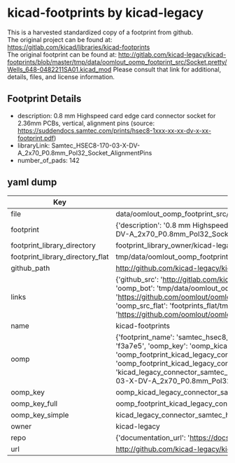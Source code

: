 # kicad-footprints by kicad-legacy  
This is a harvested standardized copy of a footprint from github.  
The original project can be found at:  
https://gitlab.com/kicad/libraries/kicad-footprints  
The original footprint can be found at:
http://gitlab.com/kicad-legacy/kicad-footprints/blob/master/tmp/data/oomlout_oomp_footprint_src/Socket.pretty/Wells_648-0482211SA01.kicad_mod
Please consult that link for additional, details, files, and license information.  
## Footprint Details
* description: 0.8 mm Highspeed card edge card connector socket for 2.36mm PCBs, vertical, alignment pins (source: https://suddendocs.samtec.com/prints/hsec8-1xxx-xx-xx-dv-x-xx-footprint.pdf)  
* libraryLink: Samtec_HSEC8-170-03-X-DV-A_2x70_P0.8mm_Pol32_Socket_AlignmentPins  
* number_of_pads: 142  
## yaml dump  
| Key | Value |  
| --- | --- |  
| file | data/oomlout_oomp_footprint_src/kicad-footprints/Connector_Samtec_HSEC8.pretty/Samtec_HSEC8-170-03-X-DV-A_2x70_P0.8mm_Pol32_Socket_AlignmentPins.kicad_mod |  
| footprint | {'description': '0.8 mm Highspeed card edge card connector socket for 2.36mm PCBs, vertical, alignment pins (source: https://suddendocs.samtec.com/prints/hsec8-1xxx-xx-xx-dv-x-xx-footprint.pdf)', 'libraryLink': 'Samtec_HSEC8-170-03-X-DV-A_2x70_P0.8mm_Pol32_Socket_AlignmentPins', 'number_of_pads': 142} |  
| footprint_library_directory | footprint_library_owner/kicad-legacy_kicad-footprints |  
| footprint_library_directory_flat | tmp/data/oomlout_oomp_footprint_src/footprints_flat/kicad_legacy_connector_samtec_hsec8_samtec_hsec8_170_03_x_dv_a_2x70_p0_8mm_pol32_socket_alignmentpins/working |  
| github_path | http://github.com/kicad-legacy/kicad-footprints/blob/master/tmp/data/oomlout_oomp_footprint_src/Connector_Samtec_HSEC8.pretty/Samtec_HSEC8-170-03-X-DV-A_2x70_P0.8mm_Pol32_Socket_AlignmentPins.kicad_mod |  
| links | {'github_src': 'http://gitlab.com/kicad-legacy/kicad-footprints/blob/master/tmp/data/oomlout_oomp_footprint_src/Socket.pretty/Wells_648-0482211SA01.kicad_mod', 'github_src_repo': 'https://gitlab.com/kicad/libraries/kicad-footprints', 'oomp_bot': 'tmp/data/oomlout_oomp_footprint_src/footprints/kicad_legacy_connector_samtec_hsec8_samtec_hsec8_170_03_x_dv_a_2x70_p0_8mm_pol32_socket_alignmentpins/working', 'oomp_bot_github': 'https://github.com/oomlout/oomlout_oomp_footprint_bot/tree/main/tmp/data/oomlout_oomp_footprint_src/footprints/kicad_legacy_connector_samtec_hsec8_samtec_hsec8_170_03_x_dv_a_2x70_p0_8mm_pol32_socket_alignmentpins/working', 'oomp_src_flat': 'footprints_flat/tmp/data/oomlout_oomp_footprint_src/footprints_flat/kicad_legacy_connector_samtec_hsec8_samtec_hsec8_170_03_x_dv_a_2x70_p0_8mm_pol32_socket_alignmentpins/working', 'oomp_src_flat_github': 'https://github.com/oomlout/oomlout_oomp_footprint_src/tree/main/tmp/data/oomlout_oomp_footprint_src/footprints_flat/kicad_legacy_connector_samtec_hsec8_samtec_hsec8_170_03_x_dv_a_2x70_p0_8mm_pol32_socket_alignmentpins/working'} |  
| name | kicad-footprints |  
| oomp | {'footprint_name': 'samtec_hsec8_170_03_x_dv_a_2x70_p0_8mm_pol32_socket_alignmentpins', 'library_name': 'connector_samtec_hsec8', 'md5': 'f3a7e5d710baa7d19ea74317f89929cd', 'md5_10': 'f3a7e5d710', 'md5_5': 'f3a7e', 'md5_6': 'f3a7e5', 'oomp_key': 'oomp_kicad_legacy_connector_samtec_hsec8_samtec_hsec8_170_03_x_dv_a_2x70_p0_8mm_pol32_socket_alignmentpins', 'oomp_key_extra': 'oomp_footprint_kicad_legacy_connector_samtec_hsec8_samtec_hsec8_170_03_x_dv_a_2x70_p0_8mm_pol32_socket_alignmentpins', 'oomp_key_full': 'oomp_footprint_kicad_legacy_connector_samtec_hsec8_samtec_hsec8_170_03_x_dv_a_2x70_p0_8mm_pol32_socket_alignmentpins_f3a7e5', 'oomp_key_simple': 'kicad_legacy_connector_samtec_hsec8_samtec_hsec8_170_03_x_dv_a_2x70_p0_8mm_pol32_socket_alignmentpins', 'original_filename': 'data/oomlout_oomp_footprint_src/kicad-footprints/Connector_Samtec_HSEC8.pretty/Samtec_HSEC8-170-03-X-DV-A_2x70_P0.8mm_Pol32_Socket_AlignmentPins.kicad_mod', 'owner_name': 'kicad_legacy'} |  
| oomp_key | oomp_kicad_legacy_connector_samtec_hsec8_samtec_hsec8_170_03_x_dv_a_2x70_p0_8mm_pol32_socket_alignmentpins |  
| oomp_key_full | oomp_footprint_kicad_legacy_connector_samtec_hsec8_samtec_hsec8_170_03_x_dv_a_2x70_p0_8mm_pol32_socket_alignmentpins |  
| oomp_key_simple | kicad_legacy_connector_samtec_hsec8_samtec_hsec8_170_03_x_dv_a_2x70_p0_8mm_pol32_socket_alignmentpins |  
| owner | kicad-legacy |  
| repo | {'documentation_url': 'https://docs.github.com/rest/repos/repos#get-a-repository', 'message': 'Not Found'} |  
| url | http://github.com/kicad-legacy/kicad-footprints |  

